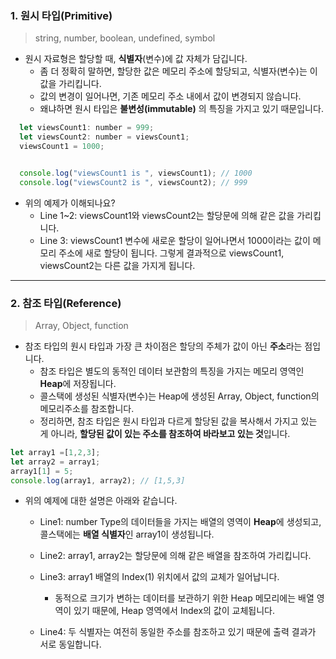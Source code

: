 ### 1. 원시 타입(Primitive)

> string, number, boolean, undefined, symbol

- 원시 자료형은 할당할 때, **식별자**(변수)에 값 자체가 담깁니다.
    - 좀 더 정확히 말하면, 할당한 값은 메모리 주소에 할당되고, 식별자(변수)는 이 값을 가리킵니다.
    - 값의 변경이 일어나면, 기존 메모리 주소 내에서 값이 변경되지 않습니다.
    - 왜냐하면 원시 타입은 **불변성(immutable)** 의 특징을 가지고 있기 때문입니다.

```jsx
  let viewsCount1: number = 999;
  let viewsCount2: number = viewsCount1;
  viewsCount1 = 1000;


  console.log("viewsCount1 is ", viewsCount1); // 1000
  console.log("viewsCount2 is ", viewsCount2); // 999
```

- 위의 예제가 이해되나요?
    - Line 1~2: viewsCount1와 viewsCount2는 할당문에 의해 같은 값을 가리킵니다.
    - Line 3:  viewsCount1 변수에 새로운 할당이 일어나면서 1000이라는 값이 메모리 주소에 새로 할당이 됩니다. 그렇게 결과적으로 viewsCount1, viewsCount2는 다른 값을 가지게 됩니다.

---
### 2. 참조 타입(Reference)

> Array, Object, function

- 참조 타입의 원시 타입과 가장 큰 차이점은 할당의 주체가 값이 아닌 **주소**라는 점입니다.
    - 참조 타입은 별도의 동적인 데이터 보관함의 특징을 가지는 메모리 영역인 **Heap**에 저장됩니다.
    - 콜스택에 생성된 식별자(변수)는 Heap에 생성된 Array, Object, function의 메모리주소를 참조합니다.
    - 정리하면, 참조 타입은 원시 타입과 다르게 할당된 값을 복사해서 가지고 있는 게 아니라, **할당된 값이 있는 주소를 참조하여 바라보고 있는 것**입니다.

```jsx
let array1 =[1,2,3];
let array2 = array1;
array1[1] = 5;
console.log(array1, array2); // [1,5,3] 
```

- 위의 예제에 대한 설명은 아래와 같습니다.
    - Line1: number Type의 데이터들을 가지는 배열의 영역이 **Heap**에 생성되고, 콜스택에는 **배열 식별자**인 array1이 생성됩니다.
    - Line2: array1, array2는 할당문에 의해 같은 배열을 참조하여 가리킵니다.
    - Line3: array1 배열의 Index(1) 위치에서 값의 교체가 일어납니다.
	    - 동적으로 크기가 변하는 데이터를 보관하기 위한 Heap 메모리에는 배열 영역이 있기 때문에, Heap 영역에서 Index의 값이 교체됩니다.
	
    - Line4: 두 식별자는 여전히 동일한 주소를 참조하고 있기 때문에 출력 결과가 서로 동일합니다.